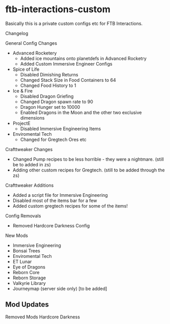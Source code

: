# ftb-interactions-custom
Basically this is a private custom configs etc for FTB Interactions.

Changelog 
 
General Config Changes 
- Advanced Rocketery
   - Added ice mountains onto planetdefs in Advanced Rocketry
   - Added Custom Immersive Engineer Configs
 - Spice of Life
   - Disabled Dimishing Returns 
   - Changed Stack Size in Food Containers to 64  
   - Changed Food History to 1
- Ice & Fire
   - Disabled Dragon Griefing
   - Changed Dragon spawn rate to 90
   - Dragon Hunger set to 10000
   - Enabled Dragons in the Moon and the other two exclusive dimensions
- ProjectE 
   - Disabled Immersive Engineering Items  
- Enviromental Tech
   - Changed for Gregtech Ores etc

Crafttweaker Changes
- Changed Pump recipes to be less horrible - they were a nightmare. (still be to added in zs)
- Adding other custom recipes for Gregtech. (still to be added through the zs)

Crafttweaker Additions
- Added a script file for Immersive Engineering
- Disabled most of the items bar for a few
- Added custom gregtech recipes for some of the items!

Config Removals
- Removed Hardcore Darkness Config

New Mods
- Immersive Engineering
- Bonsai Trees
- Enviromental Tech
- ET Lunar
- Eye of Dragons
- Reborn Core
- Reborn Storage
- Valkyrie Library
- Journeymap (server side only) [to be added]

Mod Updates
- 

Removed Mods
Hardcore Darkness


